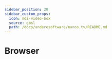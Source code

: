 ```yaml
---
sidebar_position: 20
sidebar_custom_props:
  icon: mdi-video-box
  source: gbsl
  path: /docs/anderesoftware/nanoo.tv/README.md
---
```


# Browser



<Features/>

